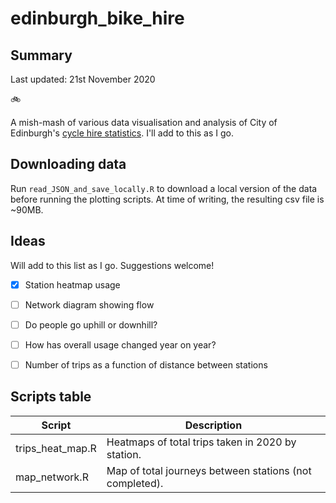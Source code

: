 # edinburgh_bike_hire 

## Summary

Last updated: 21st November 2020

:bike:

A mish-mash of various data visualisation and analysis of City of Edinburgh's [cycle hire statistics](https://edinburghcyclehire.com/open-data). I'll add to this as I go.

## Downloading data

Run ```read_JSON_and_save_locally.R``` to download a local version of the data before running the plotting scripts. At time of writing, the resulting csv file is ~90MB.

## Ideas 

Will add to this list as I go. Suggestions welcome!

- [X] Station heatmap usage
- [ ] Network diagram showing flow
- [ ] Do people go uphill or downhill?
- [ ] How has overall usage changed year on year?
- [ ] Number of trips as a function of distance between stations


## Scripts table

| Script | Description |
|--------|-------------|
|trips_heat_map.R | Heatmaps of total trips taken in 2020 by station.
|map_network.R| Map of total journeys between stations (not completed).





